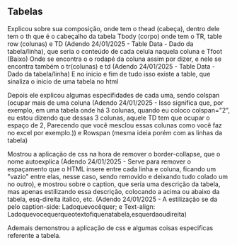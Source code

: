 ## Tabelas

Explicou sobre sua composição, onde tem o thead (cabeça), dentro dele tem o th que é o cabeçalho da tabela
Tbody (corpo) onde tem o TR, table row (colunas) e TD (Adendo 24/01/2025 - Table Data - Dado da tabela/linha), que seria o conteúdo de cada celula naquela coluna
e Tfoot (Baixo) Onde se encontra o o rodapé da coluna assim por dizer, e nele se encontra também o tr(colunas) e td (Adendo 24/01/2025 - Table Data - Dado da tabela/linha)
E no inicio e fim de tudo isso existe a table, que sinaliza o inicio de uma tabela no html

Depois ele explicou algumas especifidades de cada uma, sendo colspan (ocupar mais de uma coluna (Adendo 24/01/2025 - Isso significa que, por exemplo, em uma tabela onde há 3 colunas, quando eu coloco colspan="2", eu estou dizendo que dessas 3 colunas, aquele TD tem que ocupar o espaço de 2, Parecendo que você mesclou essas colunas como você faz no excel por exemplo.)) e Rowspan (mesma ideia porém com as linhas da tabela)

Mostrou a aplicação de css na hora de remover o border-collapse, que o nome autoexplica (Adendo 24/01/2025 - Serve para remover o espaçamento que o HTML insere entre cada linha e coluna, ficando um "vazio" entre elas, nesse caso, sendo removido e deixando tudo colado um no outro), e mostrou sobre o caption, que seria uma descrição da tabela, mas apenas estilizando essa descrição, colocando a acima ou abaixo da tabela, esq-direita italico, etc. (Adendo 24/01/2025 - A estilização se da pelo caption-side: Ladoquevocêquer; e Text-align: Ladoquevocequerqueotextofiquenatabela,esquerdaoudireita)

Ademais demonstrou a aplicação de css e algumas coisas especificas referente a tabela.